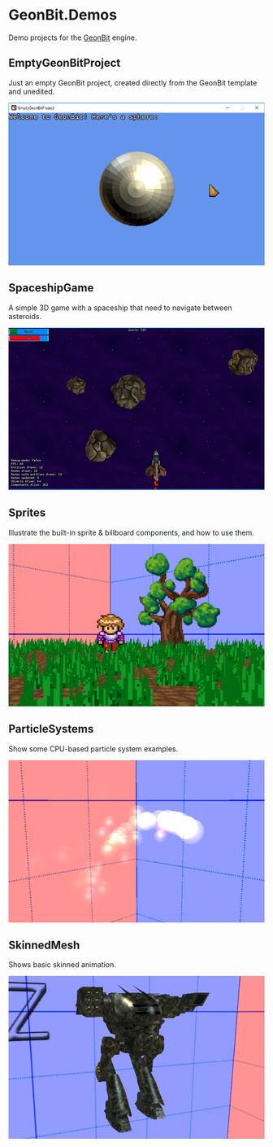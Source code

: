 # GeonBit.Demos
Demo projects for the [GeonBit](http://geonbit.com) engine.


## EmptyGeonBitProject

Just an empty GeonBit project, created directly from the GeonBit template and unedited.

![Screenshot](EmptyGeonBitProject/screenshot.png "Screenshot")


## SpaceshipGame

A simple 3D game with a spaceship that need to navigate between asteroids.

![Screenshot](SpaceshipGame/screenshot.png "Screenshot")


## Sprites

Illustrate the built-in sprite & billboard components, and how to use them.

![Screenshot](Sprites/screenshot.png "Screenshot")


## ParticleSystems

Show some CPU-based particle system examples.

![Screenshot](ParticleSystems/screenshot.png "Screenshot")


## SkinnedMesh

Shows basic skinned animation.

![Screenshot](SkinnedMesh/screenshot.png "Screenshot")

